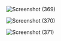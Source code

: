 ![Screenshot (369)](https://user-images.githubusercontent.com/63244079/82738257-01b9f800-9d54-11ea-9a6f-fd4fd8122d7f.png)



![Screenshot (370)](https://user-images.githubusercontent.com/63244079/82738259-02528e80-9d54-11ea-8013-c2cfebe243cd.png)



![Screenshot (371)](https://user-images.githubusercontent.com/63244079/82738261-02eb2500-9d54-11ea-99b4-b4e1b191e333.png)
